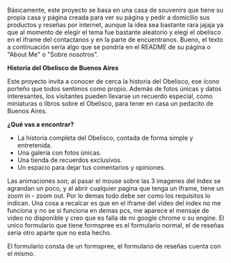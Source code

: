 Básicamente, este proyecto se basa en una casa de souvenirs que tiene su propia casa y página creada para ver su página y pedir a domicilio sus productos y reseñas por internet, aunque la idea sea bastante rara jajaja ya que al momento de elegír el tema fue bastante aleatorio y elegi el obelisco en el iframe del contactanos y en la parte de encuentranos. Bueno, el texto a continuación sería algo que se pondría en el README de su página o "About Me" o "Sobre nosotros".

**Historia del Obelisco de Buenos Aires**

Este proyecto invita a conocer de cerca la historia del Obelisco, ese ícono porteño que todos sentimos como propio. Además de fotos únicas y datos interesantes, los visitantes pueden llevarse un recuerdo especial, como miniaturas o libros sobre el Obelisco, para tener en casa un pedacito de Buenos Aires.

**¿Qué vas a encontrar?**
- La historia completa del Obelisco, contada de forma simple y entretenida.
- Una galería con fotos únicas.
- Una tienda de recuerdos exclusivos.
- Un espacio para dejar tus comentarios y opiniones. 

Las animaciones son; al pasar el mouse sobre las 3 imagenes del index se agrandan un poco, y al abrir cualquier pagina que tenga un iframe, tiene un zoom in - zoom out. Por lo demas todo debe ser como los requisitos lo indican. Una cosa a recalcar  es que en el iframe del video del index no me funciona y no se si funciona en demas pcs, me aparece el mensaje de video no disponible y creo que es falla de mi google chrome o su engine. El unico formulario que tiene formspree es el formulario normal, el de reseñas seria otro aparte que no esta hecho.

El formulario consta de un formspree, el formulario de reseñas cuenta con el mismo.


